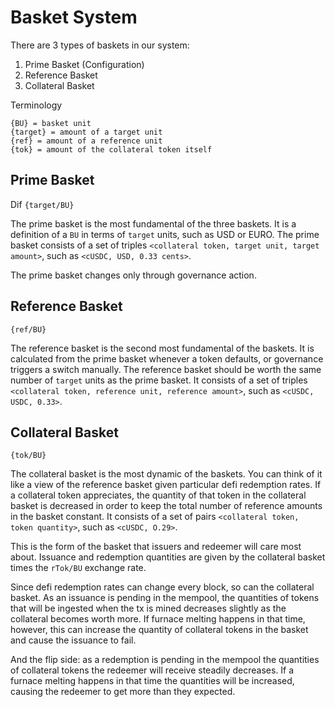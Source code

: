# Basket System

There are 3 types of baskets in our system:

1. Prime Basket (Configuration)
2. Reference Basket
3. Collateral Basket

Terminology

```
{BU} = basket unit
{target} = amount of a target unit
{ref} = amount of a reference unit
{tok} = amount of the collateral token itself
```

## Prime Basket
Dif
`{target/BU}`

The prime basket is the most fundamental of the three baskets. It is a definition of a `BU` in terms of `target` units, such as USD or EURO. The prime basket consists of a set of triples `<collateral token, target unit, target amount>`, such as `<cUSDC, USD, 0.33 cents>`.

The prime basket changes only through governance action.

## Reference Basket

`{ref/BU}`

The reference basket is the second most fundamental of the baskets. It is calculated from the prime basket whenever a token defaults, or governance triggers a switch manually. The reference basket should be worth the same number of `target` units as the prime basket. It consists of a set of triples `<collateral token, reference unit, reference amount>`, such as `<cUSDC, USDC, 0.33>`.

## Collateral Basket

`{tok/BU}`

The collateral basket is the most dynamic of the baskets. You can think of it like a view of the reference basket given particular defi redemption rates. If a collateral token appreciates, the quantity of that token in the collateral basket is decreased in order to keep the total number of reference amounts in the basket constant. It consists of a set of pairs `<collateral token, token quantity>`, such as `<cUSDC, O.29>`.

This is the form of the basket that issuers and redeemer will care most about. Issuance and redemption quantities are given by the collateral basket times the `rTok/BU` exchange rate.

Since defi redemption rates can change every block, so can the collateral basket. As an issuance is pending in the mempool, the quantities of tokens that will be ingested when the tx is mined decreases slightly as the collateral becomes worth more. If furnace melting happens in that time, however, this can increase the quantity of collateral tokens in the basket and cause the issuance to fail.

And the flip side: as a redemption is pending in the mempool the quantities of collateral tokens the redeemer will receive steadily decreases. If a furnace melting happens in that time the quantities will be increased, causing the redeemer to get more than they expected.
